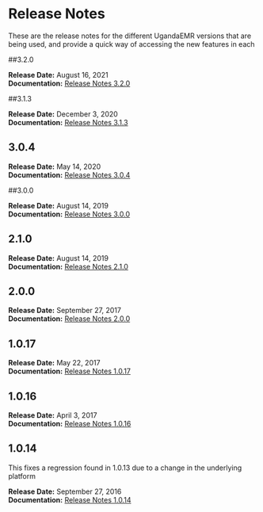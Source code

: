 # Release Notes

These are the release notes for the different UgandaEMR versions that are being used, and provide a quick way of accessing the new features in each

##3.2.0

**Release Date:** August 16, 2021  
**Documentation:** [Release Notes 3.2.0](ugandaemr-320.md)

##3.1.3

**Release Date:** December 3, 2020  
**Documentation:** [Release Notes 3.1.3](ugandaemr-313.md)

## 3.0.4

**Release Date:** May 14, 2020  
**Documentation:** [Release Notes 3.0.4](ugandaemr-304.md)

##3.0.0

**Release Date:** August 14, 2019  
**Documentation:** [Release Notes 3.0.0](ugandaemr-300.md)

## 2.1.0

**Release Date:** August 14, 2019  
**Documentation:** [Release Notes 2.1.0](ugandaemr-210.md)

## 2.0.0

**Release Date:** September 27, 2017  
**Documentation:** [Release Notes 2.0.0](ugandaemr-200.md)

## 1.0.17

**Release Date:** May 22, 2017  
**Documentation:** [Release Notes 1.0.17](ugandaemr-1017.md)

## 1.0.16

**Release Date:** April 3, 2017  
**Documentation:** [Release Notes 1.0.16](ugandaemr-1016.md)

## 1.0.14

This fixes a regression found in 1.0.13 due to a change in the underlying platform

**Release Date:** September 27, 2016  
**Documentation:** [Release Notes 1.0.14](ugandaemr-1014.md)



